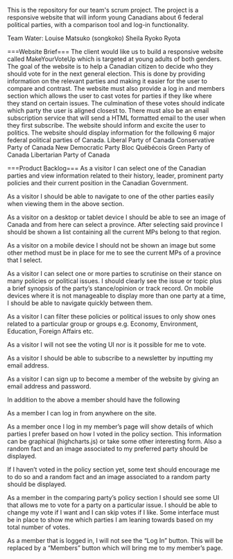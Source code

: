 This is the repository for our team's scrum project.
The project is a responsive website that will inform young Canadians about 6 federal political parties, with a comparison tool and log-in functionality.

Team Water:
Louise
Matsuko (songkoko)
Sheila
Ryoko
Ryota

===Website Brief===
The client would like us to build a responsive website called MakeYourVoteUp which is targeted at young adults of both genders. The goal of the website is to help a Canadian citizen to decide who they should vote for in the next general election. This is done by providing information on the relevant parties and making it easier for the user to compare and contrast. The website must also provide a log in and members section which allows the user to cast votes for parties if they like where they stand on certain issues. The culmination of these votes should indicate which party the user is aligned closest to. There must also be an email subscription service that will send a HTML formatted email to the user when they first subscribe. The website should inform and excite the user to politics.
The website should display information for the following 6 major federal political parties of Canada.
Liberal Party of Canada
Conservative Party of Canada
New Democratic Party
Bloc Québécois
Green Party of Canada
Libertarian Party of Canada

===Product Backlog===
As a visitor I can select one of the Canadian parties and view information related to their history, leader, prominent party policies and their current position in the Canadian Government.

As a visitor I should be able to navigate to one of the other parties easily when viewing them in the above section.

As a visitor on a desktop or tablet device I should be able to see an image of Canada and from here can select a province. After selecting said province I should be shown a list containing all the current MPs belong to that region.

As a visitor on a mobile device I should not be shown an image but some other method must be in place for me to see the current MPs of a province that I select.

As a visitor I can select one or more parties to scrutinise on their stance on many policies or political issues. I should clearly see the issue or topic plus a brief synopsis of the party’s stance/opinion or track record. On mobile devices where it is not manageable to display more than one party at a time, I should be able to navigate quickly between them. 

As a visitor I can filter these policies or political issues to only show ones related to a particular group or groups e.g. Economy, Environment, Education, Foreign Affairs etc.

As a visitor I will not see the voting UI nor is it possible for me to vote.

As a visitor I should be able to subscribe to a newsletter by inputting my email address.

As a visitor I can sign up to become a member of the website by giving an email address and password.

In addition to the above a member should have the following

As a member I can log in from anywhere on the site. 

As a member once I log in my member’s page will show details of which parties I prefer based on how I voted in the policy section. This information can be graphical (highcharts.js) or take some other interesting form. Also a random fact and an image associated to my preferred party should be displayed.

If I haven’t voted in the policy section yet, some text should encourage me to do so and a random fact and an image associated to a random party should be displayed.

As a member in the comparing party’s policy section I should see some UI that allows me to vote for a party on a particular issue. I should be able to change my vote if I want and I can skip votes if I like. Some interface must be in place to show me which parties I am leaning towards based on my total number of votes.

As a member that is logged in, I will not see the “Log In” button. This will be replaced by a “Members” button which will bring me to my member’s page.
